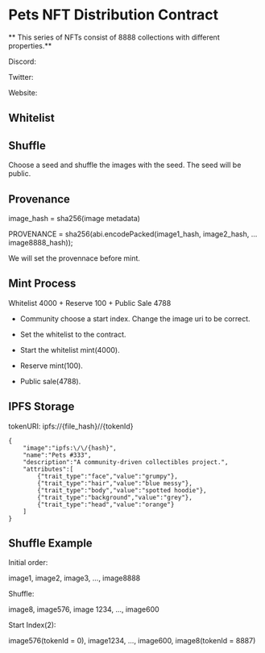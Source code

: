 # Pets NFT Distribution Contract

** This series of NFTs consist of 8888 collections with different properties.**

Discord:

Twitter:

Website:

## Whitelist

## Shuffle

Choose a seed and shuffle the images with the seed. The seed will be public.

## Provenance

image_hash = sha256(image metadata)

PROVENANCE = sha256(abi.encodePacked(image1_hash, image2_hash, ... image8888_hash));

We will set the provennace before mint.

## Mint Process

Whitelist 4000 + Reserve 100 + Public Sale 4788

- Community choose a start index. Change the image uri to be correct.

- Set the whitelist to the contract.

- Start the whitelist mint(4000).

- Reserve mint(100).

- Public sale(4788).

## IPFS Storage

tokenURI: ipfs://{file_hash}//{tokenId}

```
{
    "image":"ipfs:\/\/{hash}",
    "name":"Pets #333",
    "description":"A community-driven collectibles project.",
    "attributes":[
        {"trait_type":"face","value":"grumpy"},
        {"trait_type":"hair","value":"blue messy"},
        {"trait_type":"body","value":"spotted hoodie"},
        {"trait_type":"background","value":"grey"},
        {"trait_type":"head","value":"orange"}
    ]
}
```

## Shuffle Example

Initial order:

image1, image2, image3, ..., image8888

Shuffle:

image8, image576, image 1234, ..., image600

Start Index(2):

image576(tokenId = 0), image1234, ..., image600, image8(tokenId = 8887)
